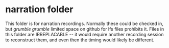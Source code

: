 # narration folder
This folder is for narration recordings. Normally these could be checked in,
but *grumble grumble* limited space on github for lfs files prohibits it.
Files in this folder are IRREPLACABLE -- it would require another recording
session to reconstruct them, and even then the timing would likely be different.


